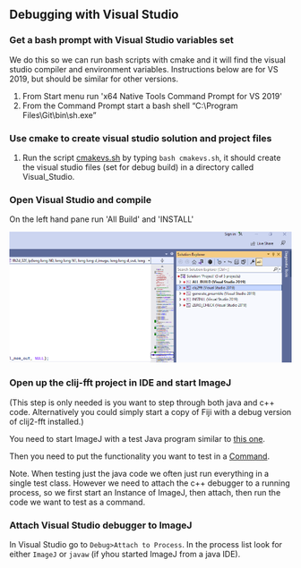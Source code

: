## Debugging with Visual Studio

### Get a bash prompt with Visual Studio variables set

We do this so we can run bash scripts with cmake and it will find the visual studio compiler and environment variables.  Instructions below are for VS 2019, but should be similar for other versions. 

1.  From Start menu run 'x64 Native Tools Command Prompt for VS 2019'
2.  From the Command Prompt start a bash shell “C:\Program Files\Git\bin\sh.exe”  

### Use cmake to create visual studio solution and project files  

1.  Run the script [cmakevs.sh]() by typing ```bash cmakevs.sh```, it should create the visual studio files (set for debug build) in a directory called Visual_Studio.

### Open Visual Studio and compile 

On the left hand pane run 'All Build' and 'INSTALL'

![image](VS.png)  

### Open up the clij-fft project in IDE and start ImageJ

(This step is only needed is you want to step through both java and c++ code.   Alternatively you could simply start a copy of Fiji with a debug version of clij2-fft installed.)

You need to start ImageJ with a test Java program similar to [this one](https://github.com/clij/clij2-fft/blob/master/src/test/java/net/haesleinhuepf/clijx/tests/LaunchIJ.java).

Then you need to put the functionality you want to test in a [Command](https://github.com/clij/clij2-fft/blob/master/src/main/java/net/haesleinhuepf/clijx/plugins/FFTFilterCommand.java).

Note.  When testing just the java code we often just run everything in a single test class.  However we need to attach the c++ debugger to a running process, so we first start an Instance of ImageJ, then attach, then run the code we want to test as a command. 

### Attach Visual Studio debugger to ImageJ

In Visual Studio go to ```Debug>Attach to Process```.  In the process list look for either ```ImageJ``` or ```javaw``` (if yhou started ImageJ from a java IDE). 

